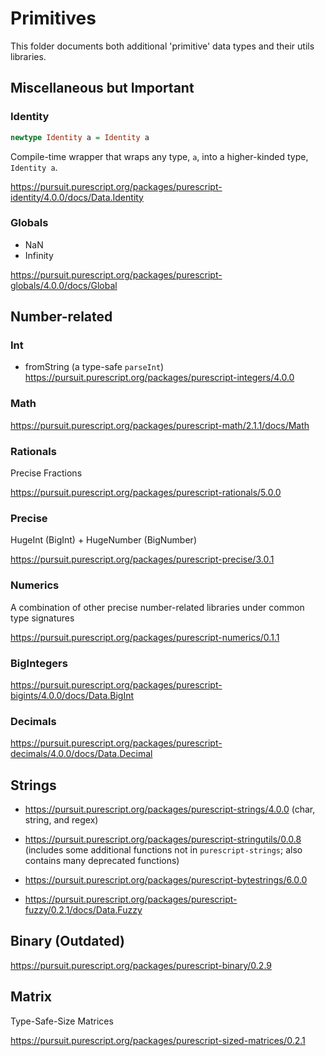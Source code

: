 # Primitives

This folder documents both additional 'primitive' data types and their utils libraries.

## Miscellaneous but Important

### Identity

```purescript
newtype Identity a = Identity a
```
Compile-time wrapper that wraps any type, `a`, into a higher-kinded type, `Identity a`.

https://pursuit.purescript.org/packages/purescript-identity/4.0.0/docs/Data.Identity

### Globals

- NaN
- Infinity

https://pursuit.purescript.org/packages/purescript-globals/4.0.0/docs/Global

## Number-related

### Int

- fromString (a type-safe `parseInt`)
https://pursuit.purescript.org/packages/purescript-integers/4.0.0

### Math

https://pursuit.purescript.org/packages/purescript-math/2.1.1/docs/Math

### Rationals

Precise Fractions

https://pursuit.purescript.org/packages/purescript-rationals/5.0.0

### Precise

HugeInt (BigInt) + HugeNumber (BigNumber)

https://pursuit.purescript.org/packages/purescript-precise/3.0.1

### Numerics

A combination of other precise number-related libraries under common type signatures

https://pursuit.purescript.org/packages/purescript-numerics/0.1.1

### BigIntegers

https://pursuit.purescript.org/packages/purescript-bigints/4.0.0/docs/Data.BigInt

### Decimals

https://pursuit.purescript.org/packages/purescript-decimals/4.0.0/docs/Data.Decimal

## Strings

- https://pursuit.purescript.org/packages/purescript-strings/4.0.0 (char, string, and regex)
- https://pursuit.purescript.org/packages/purescript-stringutils/0.0.8 (includes some additional functions not in `purescript-strings`; also contains many deprecated functions)

- https://pursuit.purescript.org/packages/purescript-bytestrings/6.0.0
- https://pursuit.purescript.org/packages/purescript-fuzzy/0.2.1/docs/Data.Fuzzy

## Binary (Outdated)

https://pursuit.purescript.org/packages/purescript-binary/0.2.9

## Matrix

Type-Safe-Size Matrices

https://pursuit.purescript.org/packages/purescript-sized-matrices/0.2.1
